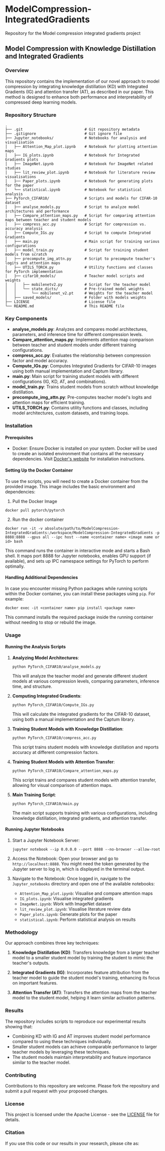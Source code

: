 # ModelCompression-IntegratedGradients

Repository for the Model compression integrated gradients project

## Model Compression with Knowledge Distillation and Integrated Gradients

### Overview

This repository contains the implementation of our novel approach to model compression by integrating knowledge distillation (KD) with Integrated Gradients (IG) and attention transfer (AT), as described in our paper. This method is designed to enhance both performance and interpretability of compressed deep learning models.

### Repository Structure

```
.
├── .git                            # Git repository metadata
├── .gitignore                      # Git ignore file
├── Jupyter_notebooks/              # Notebooks for analysis and visualisation
│   ├── Attention_Map_plot.ipynb    # Notebook for plotting attention maps
│   ├── IG_plots.ipynb              # Notebook for Integrated Gradients plots
│   ├── ImageNet.ipynb              # Notebook for ImageNet related studies
│   ├── lit_review_plot.ipynb       # Notebook for literature review visualisations
│   ├── Paper_plots.ipynb           # Notebook for generating plots for the paper
│   └── statistical.ipynb           # Notebook for statistical analysis
├── PyTorch_CIFAR10/                # Scripts and models for CIFAR-10 dataset
│   ├── analyse_models.py           # Script to analyze model architectures and performance
│   ├── Compare_attention_maps.py   # Script for comparing attention maps between teacher and student models
│   ├── compress_acc.py             # Script for compression vs. accuracy analysis
│   ├── Compute_IGs.py              # Script to compute Integrated Gradients
│   ├── main.py                     # Main script for training various configurations
│   ├── model_train.py              # Script for training student models from scratch
│   ├── precompute_img_attn.py      # Script to precompute teacher's logits and attention maps
│   ├── UTILS_TORCH.py              # Utility functions and classes for PyTorch implementation
│   ├── cifar10_models/             # Teacher model scripts and weights
│   │   ├── mobilenetv2.py          # Script for the teacher model
│   │   └── state_dicts/            # Pre-trained model weights
│   │       └── mobilenet_v2.pt     # Weights for the teacher model
│   ├── saved_models/               # Folder with models weights
├── LICENSE                         # License file
└── README.md                       # This README file
```

### Key Components

- **analyse_models.py**: Analyzes and compares model architectures, parameters, and inference time for different compression levels.
- **Compare_attention_maps.py**: Implements attention map comparison between teacher and student models under different training configurations.
- **compress_acc.py**: Evaluates the relationship between compression factor and model accuracy.
- **Compute_IGs.py**: Computes Integrated Gradients for CIFAR-10 images using both manual implementation and Captum library.
- **main.py**: Main script for training student models with different configurations (IG, KD, AT, and combinations).
- **model_train.py**: Trains student models from scratch without knowledge distillation.
- **precompute_img_attn.py**: Pre-computes teacher model's logits and attention maps for efficient training.
- **UTILS_TORCH.py**: Contains utility functions and classes, including model architectures, custom datasets, and training loops.

### Installation

#### Prerequisites

- Docker: Ensure Docker is installed on your system. Docker will be used to create an isolated environment that contains all the necessary dependencies. Visit [Docker's website](https://www.docker.com/get-started) for installation instructions.

#### Setting Up the Docker Container

To use the scripts, you will need to create a Docker container from the provided image. This image includes the basic environment and dependencies:

1. Pull the Docker Image

```
docker pull pytorch/pytorch
```

2. Run the docker container

```
docker run -it -v absolute/path/to/ModelCompression-IntegratedGradients:/workspace/ModelCompression-IntegratedGradients -p 8888:8888 --gpus all --ipc host --name <container name> <image name or id> bash
```

This command runs the container in interactive mode and starts a Bash shell.
It maps port 8888 for Jupyter notebooks, enables GPU support (if available), and sets up IPC namespace settings for PyTorch to perform optimally.

#### Handling Additional Dependencies

In case you encounter missing Python packages while running scripts within the Docker container, you can install these packages using `pip`. For example:

```
docker exec -it <container name> pip install <package name>
```

This command installs the required package inside the running container without needing to stop or rebuild the image.

### Usage

#### Running the Analysis Scripts

1. **Analyzing Model Architectures**:

   ```
   python PyTorch_CIFAR10/analyse_models.py
   ```

   This will analyze the teacher model and generate different student models at various compression levels, comparing parameters, inference time, and structure.

2. **Computing Integrated Gradients**:

   ```
   python PyTorch_CIFAR10/Compute_IGs.py
   ```

   This will calculate the integrated gradients for the CIFAR-10 dataset, using both a manual implementation and the Captum library.

3. **Training Student Models with Knowledge Distillation**:

   ```
   python PyTorch_CIFAR10/compress_acc.py
   ```

   This script trains student models with knowledge distillation and reports accuracy at different compression factors.

4. **Training Student Models with Attention Transfer**:

   ```
   python PyTorch_CIFAR10/Compare_attention_maps.py
   ```

   This script trains and compares student models with attention transfer, allowing for visual comparison of attention maps.

5. **Main Training Script**:
   ```
   python PyTorch_CIFAR10/main.py
   ```
   The main script supports training with various configurations, including knowledge distillation, integrated gradients, and attention transfer.

#### Running Jupyter Notebooks

1. Start a Jupyter Notebook Server:

   ```
   jupyter notebook --ip 0.0.0.0 --port 8888 --no-browser --allow-root
   ```

2. Access the Notebook: Open your browser and go to `http://localhost:8888`. You might need the token generated by the Jupyter server to log in, which is displayed in the terminal output.

3. Navigate to the Notebook: Once logged in, navigate to the `Jupyter_notebooks` directory and open one of the available notebooks:
   - `Attention_Map_plot.ipynb`: Visualise and compare attention maps
   - `IG_plots.ipynb`: Visualise integrated gradients
   - `ImageNet.ipynb`: Work with ImageNet dataset
   - `lit_review_plot.ipynb`: Visualise literature review data
   - `Paper_plots.ipynb`: Generate plots for the paper
   - `statistical.ipynb`: Perform statistical analysis on results

### Methodology

Our approach combines three key techniques:

1. **Knowledge Distillation (KD)**: Transfers knowledge from a larger teacher model to a smaller student model by training the student to mimic the teacher's outputs.

2. **Integrated Gradients (IG)**: Incorporates feature attribution from the teacher model to guide the student model's training, enhancing its focus on important features.

3. **Attention Transfer (AT)**: Transfers the attention maps from the teacher model to the student model, helping it learn similar activation patterns.

### Results

The repository includes scripts to reproduce our experimental results showing that:

- Combining KD with IG and AT improves student model performance compared to using these techniques individually.
- Smaller student models can achieve comparable performance to larger teacher models by leveraging these techniques.
- The student models maintain interpretability and feature importance similar to the teacher model.

### Contributing

Contributions to this repository are welcome. Please fork the repository and submit a pull request with your proposed changes.

### License

This project is licensed under the Apache License - see the [LICENSE](LICENSE) file for details.

### Citation

If you use this code or our results in your research, please cite as:
